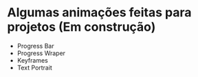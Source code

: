 # Algumas animações feitas para projetos (Em construção)

- Progress Bar
- Progress Wraper
- Keyframes
- Text Portrait
